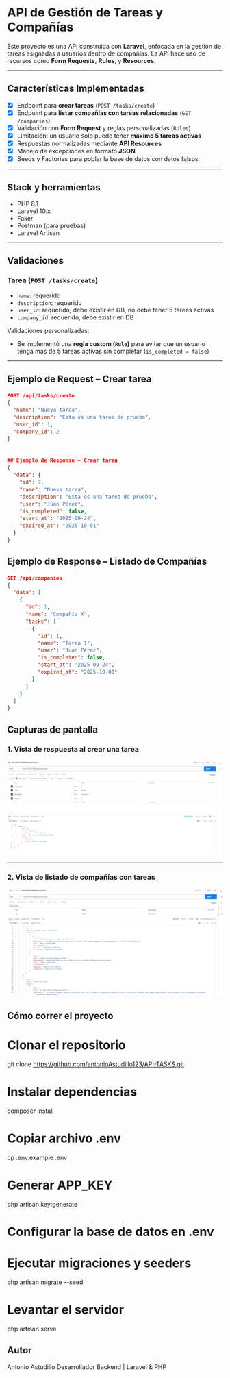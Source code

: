 # API de Gestión de Tareas y Compañías

Este proyecto es una API construida con **Laravel**, enfocada en la gestión de tareas asignadas a usuarios dentro de compañías. La API hace uso de recursos como **Form Requests**, **Rules**, y **Resources**.

---

## Características Implementadas

-   [x] Endpoint para **crear tareas** (`POST /tasks/create`)
-   [x] Endpoint para **listar compañías con tareas relacionadas** (`GET /companies`)
-   [x] Validación con **Form Request** y reglas personalizadas (`Rules`)
-   [x] Limitación: un usuario solo puede tener **máximo 5 tareas activas**
-   [x] Respuestas normalizadas mediante **API Resources**
-   [x] Manejo de excepciones en formato **JSON**
-   [x] Seeds y Factories para poblar la base de datos con datos falsos

---

## Stack y herramientas

-   PHP 8.1
-   Laravel 10.x
-   Faker
-   Postman (para pruebas)
-   Laravel Artisan

---

## Validaciones

### Tarea (`POST /tasks/create`)

-   `name`: requerido
-   `description`: requerido
-   `user_id`: requerido, debe existir en DB, no debe tener 5 tareas activas
-   `company_id`: requerido, debe existir en DB

Validaciones personalizadas:

-   Se implementó una **regla custom (`Rule`)** para evitar que un usuario tenga más de 5 tareas activas sin completar (`is_completed = false`)

---

## Ejemplo de Request – Crear tarea

```json
POST /api/tasks/create
{
  "name": "Nueva tarea",
  "description": "Esta es una tarea de prueba",
  "user_id": 1,
  "company_id": 2
}


## Ejemplo de Response – Crear tarea
{
  "data": {
    "id": 7,
    "name": "Nueva tarea",
    "description": "Esta es una tarea de prueba",
    "user": "Juan Pérez",
    "is_completed": false,
    "start_at": "2025-09-24",
    "expired_at": "2025-10-01"
  }
}
```

## Ejemplo de Response – Listado de Compañías

```json
GET /api/companies
{
  "data": [
    {
      "id": 1,
      "name": "Compañía X",
      "tasks": [
        {
          "id": 1,
          "name": "Tarea 1",
          "user": "Juan Pérez",
          "is_completed": false,
          "start_at": "2025-09-24",
          "expired_at": "2025-10-01"
        }
      ]
    }
  ]
}
```

## Capturas de pantalla

### 1. Vista de respuesta al crear una tarea

![Respuesta al crear tarea](screenshots/crear-task-post.png)

---

### 2. Vista de listado de compañías con tareas

![Listado de compañías](screenshots/listar-companies-get.png)

## Cómo correr el proyecto

# Clonar el repositorio

git clone https://github.com/antonioAstudillo123/API-TASKS.git

# Instalar dependencias

composer install

# Copiar archivo .env

cp .env.example .env

# Generar APP_KEY

php artisan key:generate

# Configurar la base de datos en .env

# Ejecutar migraciones y seeders

php artisan migrate --seed

# Levantar el servidor

php artisan serve

## Autor

Antonio Astudillo
Desarrollador Backend | Laravel & PHP
